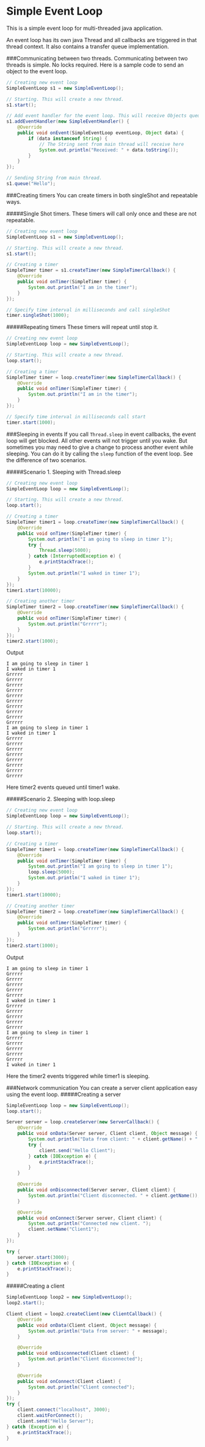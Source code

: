 # Simple Event Loop
This is a simple event loop for multi-threaded java application. 

An event loop has its own java Thread and all callbacks are triggered in that thread context. It also contains a transfer queue implementation.

###Communicating between two threads.
Communicating between two threads is simple. No locks required.
Here is a sample code to send an object to the event loop.
```java
// Creating new event loop
SimpleEventLoop s1 = new SimpleEventLoop();

// Starting. This will create a new thread.
s1.start();

// Add event handler for the event loop. This will receive Objects queue from anywhere.
s1.addEventHandler(new SimpleEventHandler() {
	@Override
	public void onEvent(SimpleEventLoop eventLoop, Object data) {
		if (data instanceof String) {
			// The String sent from main thread will receive here
			System.out.println("Received: " + data.toString());
		}
	}
});

// Sending String from main thread.
s1.queue("Hello");
```

###Creating timers
You can create timers in both singleShot and repeatable ways.

#####Single Shot timers.
These timers will call only once and these are not repeatable.
```java
// Creating new event loop
SimpleEventLoop s1 = new SimpleEventLoop();

// Starting. This will create a new thread.
s1.start();

// Creating a timer
SimpleTimer timer = s1.createTimer(new SimpleTimerCallback() {
	@Override
	public void onTimer(SimpleTimer timer) {
		System.out.println("I am in the timer");
	}
});

// Specify time interval in milliseconds and call singleShot
timer.singleShot(1000);
```

#####Repeating timers
These timers will repeat until stop it.
```java
// Creating new event loop
SimpleEventLoop loop = new SimpleEventLoop();

// Starting. This will create a new thread.
loop.start();

// Creating a timer
SimpleTimer timer = loop.createTimer(new SimpleTimerCallback() {
	@Override
	public void onTimer(SimpleTimer timer) {
		System.out.println("I am in the timer");
	}
});

// Specify time interval in milliseconds call start
timer.start(1000);
```

###Sleeping in events
If you call `Thread.sleep` in event callbacks, the event loop will get blocked. All other events will not trigger until you wake. But sometimes you may need to give a change to process another event while sleeping. You can do it by calling the `sleep` function of the event loop.
See the difference of two scenarios.

#####Scenario 1. Sleeping with Thread.sleep
```java
// Creating new event loop
SimpleEventLoop loop = new SimpleEventLoop();

// Starting. This will create a new thread.
loop.start();

// Creating a timer
SimpleTimer timer1 = loop.createTimer(new SimpleTimerCallback() {
	@Override
	public void onTimer(SimpleTimer timer) {
		System.out.println("I am going to sleep in timer 1");
		try {
			Thread.sleep(5000);
		} catch (InterruptedException e) {
			e.printStackTrace();
		}
		System.out.println("I waked in timer 1");
	}
});
timer1.start(10000);

// Creating another timer
SimpleTimer timer2 = loop.createTimer(new SimpleTimerCallback() {
	@Override
	public void onTimer(SimpleTimer timer) {
		System.out.println("Grrrrr");
	}
});
timer2.start(1000);
```
Output
```
I am going to sleep in timer 1
I waked in timer 1
Grrrrr
Grrrrr
Grrrrr
Grrrrr
Grrrrr
Grrrrr
Grrrrr
Grrrrr
Grrrrr
Grrrrr
I am going to sleep in timer 1
I waked in timer 1
Grrrrr
Grrrrr
Grrrrr
Grrrrr
Grrrrr
Grrrrr
Grrrrr
Grrrrr
```
Here timer2 events queued until timer1 wake.

#####Scenario 2. Sleeping with loop.sleep
```java
// Creating new event loop
SimpleEventLoop loop = new SimpleEventLoop();

// Starting. This will create a new thread.
loop.start();

// Creating a timer
SimpleTimer timer1 = loop.createTimer(new SimpleTimerCallback() {
	@Override
	public void onTimer(SimpleTimer timer) {
		System.out.println("I am going to sleep in timer 1");
		loop.sleep(5000);
		System.out.println("I waked in timer 1");
	}
});
timer1.start(10000);

// Creating another timer
SimpleTimer timer2 = loop.createTimer(new SimpleTimerCallback() {
	@Override
	public void onTimer(SimpleTimer timer) {
		System.out.println("Grrrrr");
	}
});
timer2.start(1000);
```
Output
```
I am going to sleep in timer 1
Grrrrr
Grrrrr
Grrrrr
Grrrrr
Grrrrr
I waked in timer 1
Grrrrr
Grrrrr
Grrrrr
Grrrrr
Grrrrr
I am going to sleep in timer 1
Grrrrr
Grrrrr
Grrrrr
Grrrrr
Grrrrr
I waked in timer 1
```
Here the timer2 events triggered while timer1 is sleeping.

###Network communication
You can create a server client application easy using the event loop.
#####Creating a server
```java
SimpleEventLoop loop = new SimpleEventLoop();
loop.start();

Server server = loop.createServer(new ServerCallback() {
	@Override
	public void onData(Server server, Client client, Object message) {
		System.out.println("Data from client: " + client.getName() + " : " + message.toString());
		try {
			client.send("Hello Client");
		} catch (IOException e) {
			e.printStackTrace();
		}
	}

	@Override
	public void onDisconnected(Server server, Client client) {
		System.out.println("Client disconnected. " + client.getName());
	}

	@Override
	public void onConnect(Server server, Client client) {
		System.out.println("Connected new client. ");
		client.setName("Client1");
	}
});

try {
	server.start(3000);
} catch (IOException e) {
	e.printStackTrace();
}
```

#####Creating a client
```java
SimpleEventLoop loop2 = new SimpleEventLoop();
loop2.start();

Client client = loop2.createClient(new ClientCallback() {
	@Override
	public void onData(Client client, Object message) {
		System.out.println("Data from server: " + message);
	}

	@Override
	public void onDisconnected(Client client) {
		System.out.println("Client disconnected");
	}

	@Override
	public void onConnect(Client client) {
		System.out.println("Client connected");
	}
});
try {
	client.connect("localhost", 3000);
	client.waitForConnect();
	client.send("Hello Server");
} catch (Exception e) {
	e.printStackTrace();
}
```
